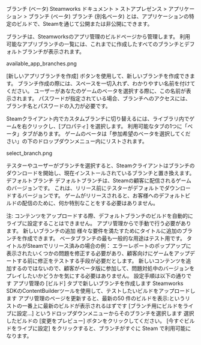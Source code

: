 ブランチ (ベータ)
Steamworks ドキュメント > ストアプレゼンス > アプリケーション > ブランチ (ベータ)
ブランチ (別名ベータ) とは、アプリケーションの特定のビルドで、Steamを通じて公開または非公開にできます。

ブランチは、Steamworksのアプリ管理のビルドページから管理します。 利用可能なアプリブランチの一覧には、これまでに作成したすべてのブランチとデフォルトブランチが表示されます。

available_app_branches.png

[新しいアプリブランチを作成] ボタンを使用して、新しいブランチを作成できます。 ブランチ作成の際には、スペースを一切入れず、わかりやすい名前を付けてください。 ユーザーがあなたのゲームのベータを選択する際に、この名前が表示されます。 パスワードが指定されている場合、ブランチへのアクセスには、ブランチ名とパスワードの入力が必要です。

Steamクライアント内でカスタムブランチに切り替えるには、ライブラリ内でゲームを右クリックし、[プロパティ] を選択します。 利用可能なタブの1つに「ベータ」タブがあります。
ゲームのベータは「参加希望のベータを選択してください」の下のドロップダウンメニュー内にリストされます。

select_branch.png

テスターやユーザーがブランチを選択すると、Steamクライアントはブランチのダウンロードを開始し、現在インストールされているブランチと置き換えます。
デフォルトブランチ
デフォルトブランチは、Steamの顧客に配信されるゲームのバージョンです。 これは、リリース前にテスターがデフォルトでダウンロードするバージョンです。 ゲームがリリースされると、お客様へのデフォルトビルドの配信のために、何か特別なことをする必要はありません。

注: コンテンツをアップロードする際、デフォルトブランチのビルドを自動的にライブに設定することはできません。 アプリ管理からで手動で行う必要があります。
新しいブランチの追加
様々な要件を満たすためにタイトルに追加のブランチを作成できます。 ベータブランチの最も一般的な用途はテスト用です。
タイトルがSteamでリリース済みの場合の例：
エラーレポートのポップアップに表示されたいくつかの問題を修正する必要があり、顧客向けにゲームをアップデートする前に修正をテストする手段が必要だとします。
新しいコンテンツを追加するのではないので、顧客がベータ版に参加して、問題対処中のバージョンをプレイしたいかどうかを気にする必要はありません。
設定手順は以下の通りです
アプリ管理の [ビルド] タブで新しいブランチを作成します
Steamworks SDKのContentBuilderツールを使用して、テストしたいビルドをアップロードします
アプリ管理のページを更新すると、最新の50 件のビルドを表示:というリストの一番上に最新のビルドが表示されるはずです
[ブランチ用にビルドをライブに設定...] というドロップダウンメニューからそのブランチを選択します
選択したビルドの [変更をプレビュー] ボタンをクリックしてください。
[今すぐビルドをライブに設定] をクリックすると、ブランチがすぐに Steam で利用可能になります。